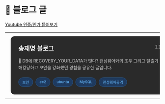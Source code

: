 # 🌱 블로그 글

[Youtube 인증/인가 뜯어보기](https://blog.naver.com/jamm0316/223939042127)

<div align="center" src="https://blog.naver.com/jamm0316/223962443546">
  <table>
    <tr>
      <td>
        <div style="background-color: #2a2a2a; border-radius: 12px; padding: 24px; margin: 10px; border: 1px solid #3a3a3a; width: 500px;">
          <div style="display: flex; justify-content: space-between; align-items: flex-start; margin-bottom: 16px;">
            <h3 style="color: #ffffff; margin: 0; font-size: 20px; font-weight: 600;">송재명 블로그</h3>
            <div style="display: flex; align-items: center; gap: 8px; color: #888;">
              <span>118</span>
              <span style="color: #666;">♡</span>
            </div>
          </div>
          <p style="color: #cccccc; line-height: 1.6; margin-bottom: 20px; font-size: 14px;">
            📛 DB에 RECOVERY_YOUR_DATA가 떳다? 랜섬웨어와의 조우 그리고 탈출기
            DB를 해킹당하고 보안을 강화했던 경험을 공유한 글입니다.
          </p>
          <div style="display: flex; flex-wrap: wrap; gap: 8px;">
            <span style="background-color: #1e3a5f; color: #64b5f6; padding: 6px 12px; border-radius: 16px; font-size: 12px; font-weight: 500; border: 1px solid #2d5a8a;">보안</span>
            <span style="background-color: #1e3a5f; color: #64b5f6; padding: 6px 12px; border-radius: 16px; font-size: 12px; font-weight: 500; border: 1px solid #2d5a8a;">ec2</span>
            <span style="background-color: #1e3a5f; color: #64b5f6; padding: 6px 12px; border-radius: 16px; font-size: 12px; font-weight: 500; border: 1px solid #2d5a8a;">ubuntu</span>
            <span style="background-color: #1e3a5f; color: #64b5f6; padding: 6px 12px; border-radius: 16px; font-size: 12px; font-weight: 500; border: 1px solid #2d5a8a;">MySQL</span>
            <span style="background-color: #1e3a5f; color: #64b5f6; padding: 6px 12px; border-radius: 16px; font-size: 12px; font-weight: 500; border: 1px solid #2d5a8a;">랜섬웨어공격</span>
          </div>
        </div>
      </td>
    </tr>
  </table>
</div>
